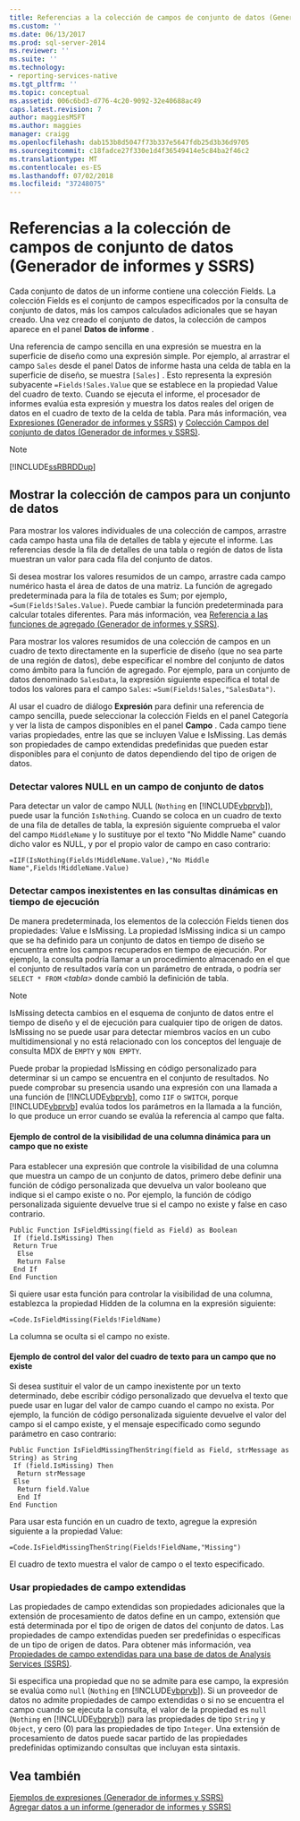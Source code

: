 ```yaml
---
title: Referencias a la colección de campos de conjunto de datos (Generador de informes y SSRS) | Microsoft Docs
ms.custom: ''
ms.date: 06/13/2017
ms.prod: sql-server-2014
ms.reviewer: ''
ms.suite: ''
ms.technology:
- reporting-services-native
ms.tgt_pltfrm: ''
ms.topic: conceptual
ms.assetid: 006c6bd3-d776-4c20-9092-32e40688ac49
caps.latest.revision: 7
author: maggiesMSFT
ms.author: maggies
manager: craigg
ms.openlocfilehash: dab153b8d5047f73b337e5647fdb25d3b36d9705
ms.sourcegitcommit: c18fadce27f330e1d4f36549414e5c84ba2f46c2
ms.translationtype: MT
ms.contentlocale: es-ES
ms.lasthandoff: 07/02/2018
ms.locfileid: "37248075"
---
```

# <a name="dataset-fields-collection-references-report-builder-and-ssrs"></a>Referencias a la colección de campos de conjunto de datos (Generador de informes y SSRS)
  Cada conjunto de datos de un informe contiene una colección Fields. La colección Fields es el conjunto de campos especificados por la consulta de conjunto de datos, más los campos calculados adicionales que se hayan creado. Una vez creado el conjunto de datos, la colección de campos aparece en el panel **Datos de informe** .  
  
 Una referencia de campo sencilla en una expresión se muestra en la superficie de diseño como una expresión simple. Por ejemplo, al arrastrar el campo `Sales` desde el panel Datos de informe hasta una celda de tabla en la superficie de diseño, se muestra `[Sales]` . Esto representa la expresión subyacente `=Fields!Sales.Value` que se establece en la propiedad Value del cuadro de texto. Cuando se ejecuta el informe, el procesador de informes evalúa esta expresión y muestra los datos reales del origen de datos en el cuadro de texto de la celda de tabla. Para más información, vea [Expresiones &#40;Generador de informes y SSRS&#41;](expressions-report-builder-and-ssrs.md) y [Colección Campos del conjunto de datos &#40;Generador de informes y SSRS&#41;](../report-data/dataset-fields-collection-report-builder-and-ssrs.md).  
  
> [!NOTE]  
>  [!INCLUDE[ssRBRDDup](../../includes/ssrbrddup-md.md)]  
  
## <a name="displaying-the-field-collection-for-a-dataset"></a>Mostrar la colección de campos para un conjunto de datos  
 Para mostrar los valores individuales de una colección de campos, arrastre cada campo hasta una fila de detalles de tabla y ejecute el informe. Las referencias desde la fila de detalles de una tabla o región de datos de lista muestran un valor para cada fila del conjunto de datos.  
  
 Si desea mostrar los valores resumidos de un campo, arrastre cada campo numérico hasta el área de datos de una matriz. La función de agregado predeterminada para la fila de totales es Sum; por ejemplo, `=Sum(Fields!Sales.Value)`. Puede cambiar la función predeterminada para calcular totales diferentes. Para más información, vea [Referencia a las funciones de agregado &#40;Generador de informes y SSRS&#41;](report-builder-functions-aggregate-functions-reference.md).  
  
 Para mostrar los valores resumidos de una colección de campos en un cuadro de texto directamente en la superficie de diseño (que no sea parte de una región de datos), debe especificar el nombre del conjunto de datos como ámbito para la función de agregado. Por ejemplo, para un conjunto de datos denominado `SalesData`, la expresión siguiente especifica el total de todos los valores para el campo `Sales`: `=Sum(Fields!Sales,"SalesData")`.  
  
 Al usar el cuadro de diálogo **Expresión** para definir una referencia de campo sencilla, puede seleccionar la colección Fields en el panel Categoría y ver la lista de campos disponibles en el panel **Campo** . Cada campo tiene varias propiedades, entre las que se incluyen Value e IsMissing. Las demás son propiedades de campo extendidas predefinidas que pueden estar disponibles para el conjunto de datos dependiendo del tipo de origen de datos.  
  
### <a name="detecting-nulls-for-a-dataset-field"></a>Detectar valores NULL en un campo de conjunto de datos  
 Para detectar un valor de campo NULL (`Nothing` en [!INCLUDE[vbprvb](../../includes/vbprvb-md.md)]), puede usar la función `IsNothing`. Cuando se coloca en un cuadro de texto de una fila de detalles de tabla, la expresión siguiente comprueba el valor del campo `MiddleName` y lo sustituye por el texto "No Middle Name" cuando dicho valor es NULL, y por el propio valor de campo en caso contrario:  
  
 `=IIF(IsNothing(Fields!MiddleName.Value),"No Middle Name",Fields!MiddleName.Value)`  
  
### <a name="detecting-missing-fields-for-dynamic-queries-at-run-time"></a>Detectar campos inexistentes en las consultas dinámicas en tiempo de ejecución  
 De manera predeterminada, los elementos de la colección Fields tienen dos propiedades: Value e IsMissing. La propiedad IsMissing indica si un campo que se ha definido para un conjunto de datos en tiempo de diseño se encuentra entre los campos recuperados en tiempo de ejecución. Por ejemplo, la consulta podría llamar a un procedimiento almacenado en el que el conjunto de resultados varía con un parámetro de entrada, o podría ser `SELECT * FROM` *\<tabla>* donde cambió la definición de tabla.  
  
> [!NOTE]  
>  IsMissing detecta cambios en el esquema de conjunto de datos entre el tiempo de diseño y el de ejecución para cualquier tipo de origen de datos. IsMissing no se puede usar para detectar miembros vacíos en un cubo multidimensional y no está relacionado con los conceptos del lenguaje de consulta MDX de `EMPTY` y `NON EMPTY`.  
  
 Puede probar la propiedad IsMissing en código personalizado para determinar si un campo se encuentra en el conjunto de resultados. No puede comprobar su presencia usando una expresión con una llamada a una función de [!INCLUDE[vbprvb](../../includes/vbprvb-md.md)], como `IIF` o `SWITCH`, porque [!INCLUDE[vbprvb](../../includes/vbprvb-md.md)] evalúa todos los parámetros en la llamada a la función, lo que produce un error cuando se evalúa la referencia al campo que falta.  
  
#### <a name="example-for-controlling-the-visibility-of-a-dynamic-column-for-a-missing-field"></a>Ejemplo de control de la visibilidad de una columna dinámica para un campo que no existe  
 Para establecer una expresión que controle la visibilidad de una columna que muestra un campo de un conjunto de datos, primero debe definir una función de código personalizada que devuelva un valor booleano que indique si el campo existe o no. Por ejemplo, la función de código personalizada siguiente devuelve true si el campo no existe y false en caso contrario.  
  
```  
Public Function IsFieldMissing(field as Field) as Boolean  
 If (field.IsMissing) Then  
 Return True  
  Else   
  Return False  
 End If  
End Function  
```  
  
 Si quiere usar esta función para controlar la visibilidad de una columna, establezca la propiedad Hidden de la columna en la expresión siguiente:  
  
 `=Code.IsFieldMissing(Fields!FieldName)`  
  
 La columna se oculta si el campo no existe.  
  
#### <a name="example-for-controlling-the-text-box-value-for-a-missing-field"></a>Ejemplo de control del valor del cuadro de texto para un campo que no existe  
 Si desea sustituir el valor de un campo inexistente por un texto determinado, debe escribir código personalizado que devuelva el texto que puede usar en lugar del valor de campo cuando el campo no exista. Por ejemplo, la función de código personalizada siguiente devuelve el valor del campo si el campo existe, y el mensaje especificado como segundo parámetro en caso contrario:  
  
```  
Public Function IsFieldMissingThenString(field as Field, strMessage as String) as String  
 If (field.IsMissing) Then  
  Return strMessage  
 Else   
  Return field.Value  
  End If  
End Function  
```  
  
 Para usar esta función en un cuadro de texto, agregue la expresión siguiente a la propiedad Value:  
  
 `=Code.IsFieldMissingThenString(Fields!FieldName,"Missing")`  
  
 El cuadro de texto muestra el valor de campo o el texto especificado.  
  
### <a name="using-extended-field-properties"></a>Usar propiedades de campo extendidas  
 Las propiedades de campo extendidas son propiedades adicionales que la extensión de procesamiento de datos define en un campo, extensión que está determinada por el tipo de origen de datos del conjunto de datos. Las propiedades de campo extendidas pueden ser predefinidas o específicas de un tipo de origen de datos. Para obtener más información, vea [Propiedades de campo extendidas para una base de datos de Analysis Services &#40;SSRS&#41;](../report-data/extended-field-properties-for-an-analysis-services-database-ssrs.md).  
  
 Si especifica una propiedad que no se admite para ese campo, la expresión se evalúa como `null` (`Nothing` en [!INCLUDE[vbprvb](../../includes/vbprvb-md.md)]). Si un proveedor de datos no admite propiedades de campo extendidas o si no se encuentra el campo cuando se ejecuta la consulta, el valor de la propiedad es `null` (`Nothing` en [!INCLUDE[vbprvb](../../includes/vbprvb-md.md)]) para las propiedades de tipo `String` y `Object`, y cero (0) para las propiedades de tipo `Integer`. Una extensión de procesamiento de datos puede sacar partido de las propiedades predefinidas optimizando consultas que incluyan esta sintaxis.  
  
## <a name="see-also"></a>Vea también  
 [Ejemplos de expresiones &#40;Generador de informes y SSRS&#41;](expression-examples-report-builder-and-ssrs.md)   
 [Agregar datos a un informe &#40;generador de informes y SSRS&#41;](../report-data/report-datasets-ssrs.md)  
  
  

